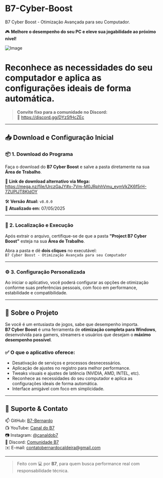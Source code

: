 # B7-Cyber-Boost
B7 Cyber Boost - Otimização Avançada para seu Computador.

🎮 **Melhore o desempenho do seu PC e eleve sua jogabilidade ao próximo nível!**

![Image](https://github.com/user-attachments/assets/acec1d58-1cb7-47a6-87dd-d2a44aa174aa)

# Reconhece as necessidades do seu computador e aplica as configurações ideais de forma automática.

> **Convite fixo para a comunidade no Discord:**  
> 🔗 https://discord.gg/DYzSfHcZEc  

---

## 📥 Download e Configuração Inicial

### 📦 1. Download do Programa  
Faça o download do **B7 Cyber Boost** e salve a pasta diretamente na sua **Área de Trabalho**.

🔗 **Link de download alternativo via Mega:**  
https://mega.nz/file/UrczGaJY#x-7Vm-M0JRphhVmu_eymVkZK6f5rH-7ZUPlJT8KIdOY

🛠️ **Versão Atual:** `v8.0.0`  
📅 **Atualizado em:** 07/05/2025  

---

### 📂 2. Localização e Execução  
Após extrair o arquivo, certifique-se de que a pasta **"Project B7 Cyber Boost"** esteja na sua **Área de Trabalho**.

Abra a pasta e dê **dois cliques** no executável:  
`B7 Cyber Boost - Otimização Avançada para seu Computador`

---

### ⚙️ 3. Configuração Personalizada  
Ao iniciar o aplicativo, você poderá configurar as opções de otimização conforme suas preferências pessoais, com foco em performance, estabilidade e compatibilidade.

---

## 🧠 Sobre o Projeto

Se você é um entusiasta de jogos, sabe que desempenho importa.  
**B7 Cyber Boost** é uma ferramenta de **otimização completa para Windows**, desenvolvida para gamers, streamers e usuários que desejam o **máximo desempenho possível**.

### ✅ O que o aplicativo oferece:
- Desativação de serviços e processos desnecessários.
- Aplicação de ajustes no registro para melhor performance.
- Tweaks visuais e ajustes de latência (NVIDIA, AMD, INTEL, etc).
- Reconhece as necessidades do seu computador e aplica as configurações ideais de forma automática.
- Interface amigável com foco em simplicidade.

---

## 📎 Suporte & Contato

📫 GitHub: [B7-Bernardo](https://github.com/B7-Bernardo)  
📺 YouTube: [Canal do B7](https://www.youtube.com/c/CanaldoB7)  
📷 Instagram: [@canaldob7](https://www.instagram.com/canaldob7)  
💬 Discord: [Comunidade B7](https://discord.gg/DYzSfHcZEc)  
✉️ E-mail: contatobernardocaldeira@gmail.com

---

> Feito com 💻 por **B7**, para quem busca performance real com responsabilidade técnica.

